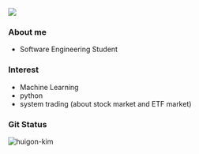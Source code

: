 <a href="https://hits.seeyoufarm.com"><img src="https://hits.seeyoufarm.com/api/count/incr/badge.svg?url=https%3A%2F%2Fgithub.com%2Fhuigon-kim&count_bg=%2379C83D&title_bg=%23555555&icon=&icon_color=%23E7E7E7&title=hits&edge_flat=false"/></a>

### About me
- Software Engineering Student

### Interest
- Machine Learning
- python
- system trading (about stock market and ETF market)

### Git Status
<p><img align="left" src="https://github-readme-stats.vercel.app/api/top-langs?username=huigon-kim&show_icons=true&locale=en&layout=compact" alt="huigon-kim" /></p>

